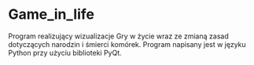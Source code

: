 # Game_in_life
Program realizujący wizualizacje Gry w życie wraz ze zmianą zasad dotyczących narodzin i śmierci komórek.
Program napisany jest w języku Python przy użyciu biblioteki PyQt.
